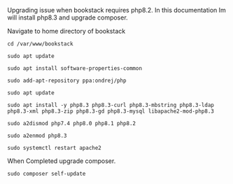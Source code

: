 Upgrading issue  when bookstack requires php8.2. In this documentation Im will install php8.3 and upgrade composer.

Navigate to home directory of bookstack
```
cd /var/www/bookstack
```
```
sudo apt update
```
```
sudo apt install software-properties-common
```
```
sudo add-apt-repository ppa:ondrej/php
```
```
sudo apt update
```
```
sudo apt install -y php8.3 php8.3-curl php8.3-mbstring php8.3-ldap php8.3-xml php8.3-zip php8.3-gd php8.3-mysql libapache2-mod-php8.3
```
```
sudo a2dismod php7.4 php8.0 php8.1 php8.2
```
```
sudo a2enmod php8.3
```
```
sudo systemctl restart apache2
```

When Completed upgrade composer.
```
sudo composer self-update
```

